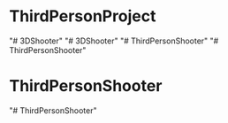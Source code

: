 # ThirdPersonProject
"# 3DShooter" 
"# 3DShooter" 
"# ThirdPersonShooter" 
"# ThirdPersonShooter" 
# ThirdPersonShooter
"# ThirdPersonShooter" 
